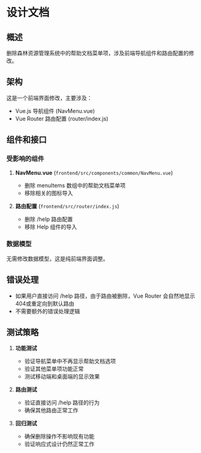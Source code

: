 # 设计文档

## 概述

删除森林资源管理系统中的帮助文档菜单项，涉及前端导航组件和路由配置的修改。

## 架构

这是一个前端界面修改，主要涉及：
- Vue.js 导航组件 (NavMenu.vue)
- Vue Router 路由配置 (router/index.js)

## 组件和接口

### 受影响的组件

1. **NavMenu.vue** (`frontend/src/components/common/NavMenu.vue`)
   - 删除 menuItems 数组中的帮助文档菜单项
   - 移除相关的图标导入

2. **路由配置** (`frontend/src/router/index.js`)
   - 删除 /help 路由配置
   - 移除 Help 组件的导入

### 数据模型

无需修改数据模型，这是纯前端界面调整。

## 错误处理

- 如果用户直接访问 /help 路径，由于路由被删除，Vue Router 会自然地显示404或重定向到默认路由
- 不需要额外的错误处理逻辑

## 测试策略

1. **功能测试**
   - 验证导航菜单中不再显示帮助文档选项
   - 验证其他菜单项功能正常
   - 测试移动端和桌面端的显示效果

2. **路由测试**
   - 验证直接访问 /help 路径的行为
   - 确保其他路由正常工作

3. **回归测试**
   - 确保删除操作不影响现有功能
   - 验证响应式设计仍然正常工作